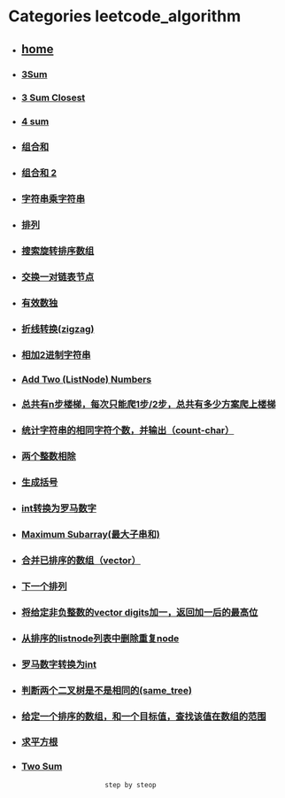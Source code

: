 # Categories leetcode_algorithm
* ## [home](../README.md)
* ### [3Sum](3sum.md)
* ### [3 Sum Closest](3sum_closest.md)
* ### [4 sum](4sum.md)
* ### [组合和](Combination_Sum.md)
* ### [组合和 2](Combination_Sum_II.md)
* ### [字符串乘字符串](Multiply_Strings.md)
* ### [排列](Permutations.md)
* ### [搜索旋转排序数组](Search_in_Rotated_Sorted_Array.md)
* ### [交换一对链表节点](Swap_Nodes_in_Pairs.md)
* ### [有效数独](Valid_Sudoku.md)
* ### [折线转换(zigzag)](ZigZag_Conversion.md)
* ### [相加2进制字符串](add_binary.md)
* ### [Add Two (ListNode) Numbers](add_two_numbers.md)
* ### [总共有n步楼梯，每次只能爬1步/2步，总共有多少方案爬上楼梯](climbing_stairs.md)
* ### [统计字符串的相同字符个数，并输出（count-char）](count_and_say.md)
* ### [两个整数相除](divide_two_integers.md)
* ### [生成括号](generate_parentheses.md)
* ### [int转换为罗马数字](intToRoman.md)
* ### [Maximum Subarray(最大子串和)](maximum_subarray.md)
* ### [合并已排序的数组（vector）](merge_sorted_array.md)
* ### [下一个排列](next_permutation.md)
* ### [将给定非负整数的vector<int> digits加一，返回加一后的最高位](plus_one.md)
* ### [从排序的listnode列表中删除重复node](removeDuplicatesFromSortedList.md)
* ### [罗马数字转换为int](romanToInt.md)
* ### [判断两个二叉树是不是相同的(same_tree)](same_tree.md)
* ### [给定一个排序的数组，和一个目标值，查找该值在数组的范围](search_for_a_range.md)
* ### [求平方根](sqrt.md)
* ### [Two Sum](two_sum.md)
                           step by steop